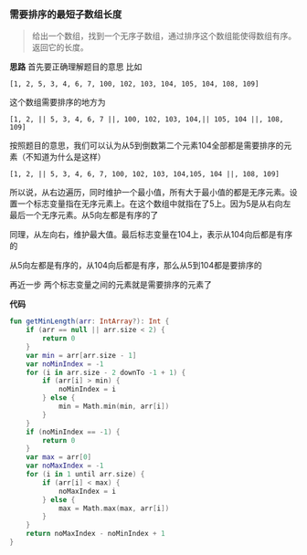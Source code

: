 ### 需要排序的最短子数组长度
> 给出一个数组，找到一个无序子数组，通过排序这个数组能使得数组有序。返回它的长度。

**思路**
首先要正确理解题目的意思
比如

`
[1, 2, 5, 3, 4, 6, 7, 100, 102, 103, 104, 105, 104, 108, 109]
`

这个数组需要排序的地方为

`
[1, 2, || 5, 3, 4, 6, 7 ||, 100, 102, 103, 104,|| 105, 104 ||, 108, 109]
`

按照题目的意思，我们可以认为从5到倒数第二个元素104全部都是需要排序的元素（不知道为什么是这样）

`
[1, 2, || 5, 3, 4, 6, 7, 100, 102, 103, 104,105, 104 ||, 108, 109]
`

所以说，从右边遍历，同时维护一个最小值，所有大于最小值的都是无序元素。设置一个标志变量指在无序元素上。在这个数组中就指在了5上。因为5是从右向左最后一个无序元素。从5向左都是有序的了

同理，从左向右，维护最大值。最后标志变量在104上，表示从104向后都是有序的

从5向左都是有序的，从104向后都是有序，那么从5到104都是要排序的

再近一步
两个标志变量之间的元素就是需要排序的元素了




**代码**

```kotlin
fun getMinLength(arr: IntArray?): Int {
    if (arr == null || arr.size < 2) {
        return 0
    }
    var min = arr[arr.size - 1]
    var noMinIndex = -1
    for (i in arr.size - 2 downTo -1 + 1) {
        if (arr[i] > min) {
            noMinIndex = i
        } else {
            min = Math.min(min, arr[i])
        }
    }
    if (noMinIndex == -1) {
        return 0
    }
    var max = arr[0]
    var noMaxIndex = -1
    for (i in 1 until arr.size) {
        if (arr[i] < max) {
            noMaxIndex = i
        } else {
            max = Math.max(max, arr[i])
        }
    }
    return noMaxIndex - noMinIndex + 1
}
```

